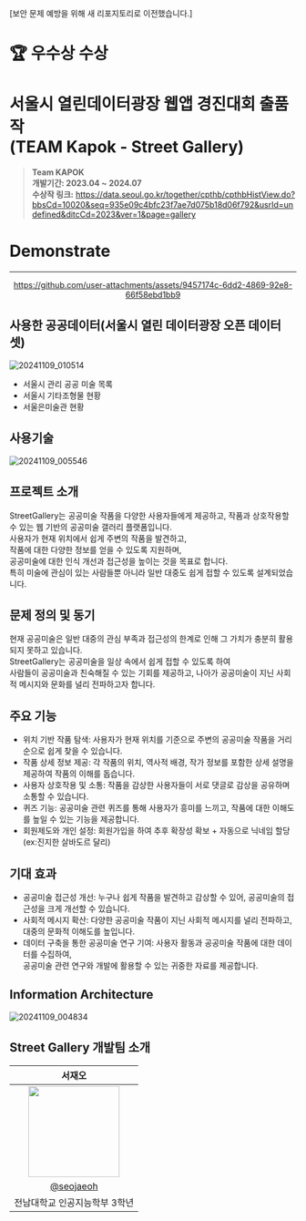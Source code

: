 [보안 문제 예방을 위해 새 리포지토리로 이전했습니다.]
<br>
# 🏆 우수상 수상
# 서울시 열린데이터광장 웹앱 경진대회 출품작<br/>(TEAM Kapok - Street Gallery)
> **Team KAPOK** <br/> **개발기간: 2023.04 ~ 2024.07**<br>
> **수상작 링크:** https://data.seoul.go.kr/together/cpthb/cpthbHistView.do?bbsCd=10020&seq=935e09c4bfc23f7ae7d075b18d06f792&usrId=undefined&ditcCd=2023&ver=1&page=gallery

# Demonstrate
---
<div align="center">
  

https://github.com/user-attachments/assets/9457174c-6dd2-4869-92e8-66f58ebd1bb9


</div>

## 사용한 공공데이터(서울시 열린 데이터광장 오픈 데이터셋)
![20241109_010514](https://github.com/user-attachments/assets/9dd9383e-d8f8-4a88-969d-f2b3678880a2)
- 서울시 관리 공공 미술 목록
- 서울시 기타조형물 현황
- 서울은미술관 현황

## 사용기술
![20241109_005546](https://github.com/user-attachments/assets/1084a686-c717-4d58-aaa0-fd23dd720306)

## 프로젝트 소개
StreetGallery는 공공미술 작품을 다양한 사용자들에게 제공하고, 작품과 상호작용할 수 있는 웹 기반의 공공미술 갤러리 플랫폼입니다.<br>
사용자가 현재 위치에서 쉽게 주변의 작품을 발견하고,<br> 
작품에 대한 다양한 정보를 얻을 수 있도록 지원하며,<br> 
공공미술에 대한 인식 개선과 접근성을 높이는 것을 목표로 합니다.<br> 
특히 미술에 관심이 있는 사람들뿐 아니라 일반 대중도 쉽게 접할 수 있도록 설계되었습니다.

## 문제 정의 및 동기
현재 공공미술은 일반 대중의 관심 부족과 접근성의 한계로 인해 그 가치가 충분히 활용되지 못하고 있습니다.<br> 
StreetGallery는 공공미술을 일상 속에서 쉽게 접할 수 있도록 하여<br> 
사람들이 공공미술과 친숙해질 수 있는 기회를 제공하고, 
나아가 공공미술이 지닌 사회적 메시지와 문화를 널리 전파하고자 합니다.

## 주요 기능
- 위치 기반 작품 탐색: 사용자가 현재 위치를 기준으로 주변의 공공미술 작품을 거리 순으로 쉽게 찾을 수 있습니다.
- 작품 상세 정보 제공: 각 작품의 위치, 역사적 배경, 작가 정보를 포함한 상세 설명을 제공하여 작품의 이해를 돕습니다.
- 사용자 상호작용 및 소통: 작품을 감상한 사용자들이 서로 댓글로 감상을 공유하며 소통할 수 있습니다.
- 퀴즈 기능: 공공미술 관련 퀴즈를 통해 사용자가 흥미를 느끼고, 작품에 대한 이해도를 높일 수 있는 기능을 제공합니다.
- 회원제도와 개인 설정: 회원가입을 하여 추후 확장성 확보 + 자동으로 닉네임 할당(ex:진지한 살바도르 달리)

## 기대 효과
- 공공미술 접근성 개선: 누구나 쉽게 작품을 발견하고 감상할 수 있어, 공공미술의 접근성을 크게 개선할 수 있습니다.
- 사회적 메시지 확산: 다양한 공공미술 작품이 지닌 사회적 메시지를 널리 전파하고, 대중의 문화적 이해도를 높입니다.
- 데이터 구축을 통한 공공미술 연구 기여: 사용자 활동과 공공미술 작품에 대한 데이터를 수집하여,<br> 
공공미술 관련 연구와 개발에 활용할 수 있는 귀중한 자료를 제공합니다.

## Information Architecture
![20241109_004834](https://github.com/user-attachments/assets/ff0fb6e8-38e7-4fd0-8438-0f55652e664c)

## Street Gallery 개발팀 소개

|      서재오       |                                                                                                          
| :------------------------------------------------------------------------------: |
|   <img width="160px" src="https://avatars.githubusercontent.com/u/90062866?v=4" />    | 
|   [@seojaeoh](https://github.com/seojaeohcode)   |
| 전남대학교 인공지능학부 3학년 | 
